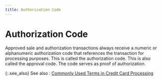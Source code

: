 ```yaml
---
title: Authorization Code
---
```


# Authorization Code


Approved sale and authorization transactions always receive a numeric  or alphanumeric authorization code that references the transaction for  processing purposes. This is called the authorization code. This is also  called the approval code. The code serves as proof of authorization.


{:.see_also}
See also
: [Commonly  Used Terms in Credit Card Processing]({{site.sp_baseurl}}/sales-docs/sales-orders/so-proc/pmts-refunds/cc-pmts/commonly_used_terms_in_credit_card_processing.html)

